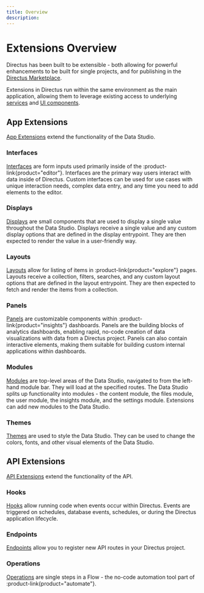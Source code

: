 ```yaml
---
title: Overview
description:
---
```


# Extensions Overview

Directus has been built to be extensible - both allowing for powerful enhancements to be built for single projects, and for publishing in the [Directus Marketplace](/extensions/marketplace).

Extensions in Directus run within the same environment as the main application, allowing them to leverage existing access to underlying [services](/extensions/api-extensions/services) and [UI components](/extensions/app-extensions/ui-extensions).

## App Extensions

[App Extensions](/extensions/app-extensions) extend the functionality of the Data Studio.

### Interfaces

<!-- TODO: IMAGE FROM NOTION -->

[Interfaces](/extensions/app-extensions/interfaces) are form inputs used primarily inside of the :product-link{product="editor"}. Interfaces are the primary way users interact with data inside of Directus. Custom interfaces can be used for use cases with unique interaction needs, complex data entry, and any time you need to add elements to the editor.

### Displays

<!-- TODO: IMAGE FROM NOTION -->

[Displays](/extensions/app-extensions/displays) are small components that are used to display a single value throughout the Data Studio. Displays receive a single value and any custom display options that are defined in the display entrypoint. They are then expected to render the value in a user-friendly way.

### Layouts

<!-- TODO: IMAGE FROM NOTION -->

[Layouts](/extensions/app-extensions/layouts) allow for listing of items in :product-link{product="explore"} pages. Layouts receive a collection, filters, searches, and any custom layout options that are defined in the layout entrypoint. They are then expected to fetch and render the items from a collection.


### Panels

<!-- TODO: IMAGE FROM NOTION -->

[Panels](/extensions/app-extensions/panels) are customizable components within :product-link{product="insights"} dashboards. Panels are the building blocks of analytics dashboards, enabling rapid, no-code creation of data visualizations with data from a Directus project. Panels can also contain interactive elements, making them suitable for building custom internal applications within dashboards. 

### Modules

<!-- TODO: IMAGE FROM NOTION -->

[Modules](/extensions/app-extensions/modules) are top-level areas of the Data Studio, navigated to from the left-hand module bar. They will load at the specified routes. The Data Studio splits up functionality into modules - the content module, the files module, the user module, the insights module, and the settings module. Extensions can add new modules to the Data Studio.

### Themes

<!-- TODO: IMAGE FROM NOTION -->

[Themes](/extensions/app-extensions/themes) are used to style the Data Studio. They can be used to change the colors, fonts, and other visual elements of the Data Studio.

## API Extensions

[API Extensions](/extensions/api-extensions) extend the functionality of the API.

### Hooks

[Hooks](/extensions/api-extensions/hooks) allow running code when events occur within Directus. Events are triggered on schedules, database events, schedules, or during the Directus application lifecycle.

### Endpoints

[Endpoints](/extensions/api-extensions/endpoints) allow you to register new API routes in your Directus project.

### Operations

[Operations](/extensions/api-extensions/operations) are single steps in a Flow - the no-code automation tool part of :product-link{product="automate"}.